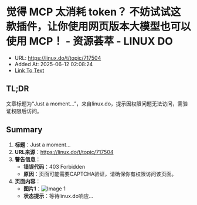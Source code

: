 # 觉得 MCP 太消耗 token？ 不妨试试这款插件，让你使用网页版本大模型也可以使用 MCP！ - 资源荟萃 - LINUX DO
- URL: https://linux.do/t/topic/717504
- Added At: 2025-06-12 02:08:24
- [Link To Text](2025-06-12-觉得-mcp-太消耗-token？-不妨试试这款插件，让你使用网页版本大模型也可以使用-mcp！---资源荟萃---linux-do_raw.md)

## TL;DR
文章标题为“Just a moment...”，来自linux.do，提示因权限问题无法访问，需验证权限后访问。

## Summary
1. **标题**：Just a moment...
2. **URL来源**：https://linux.do/t/topic/717504
3. **警告信息**：
   - **错误代码**：403 Forbidden
   - **原因**：页面可能需要CAPTCHA验证，请确保你有权限访问该页面。
4. **页面内容**：
   - **图片1**：![Image 1](blob:http://localhost/c0e5b9b53a51453d3a80371c867e3d18)
   - **状态提示**：等待linux.do响应...
